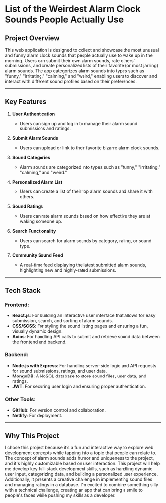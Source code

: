 # List of the Weirdest Alarm Clock Sounds People Actually Use

## Project Overview

This web application is designed to collect and showcase the most unusual and funny alarm clock sounds that people actually use to wake up in the morning. Users can submit their own alarm sounds, rate others' submissions, and create personalized lists of their favorite (or most jarring) alarm sounds. The app categorizes alarm sounds into types such as "funny," "irritating," "calming," and "weird," enabling users to discover and interact with different sound profiles based on their preferences.

---

## Key Features

1. **User Authentication**
   - Users can sign up and log in to manage their alarm sound submissions and ratings.

2. **Submit Alarm Sounds**
   - Users can upload or link to their favorite bizarre alarm clock sounds.

3. **Sound Categories**
   - Alarm sounds are categorized into types such as "funny," "irritating," "calming," and "weird."

4. **Personalized Alarm List**
   - Users can create a list of their top alarm sounds and share it with others.

5. **Sound Ratings**
   - Users can rate alarm sounds based on how effective they are at waking someone up.

6. **Search Functionality**
   - Users can search for alarm sounds by category, rating, or sound type.

7. **Community Sound Feed**
   - A real-time feed displaying the latest submitted alarm sounds, highlighting new and highly-rated submissions.

---

## Tech Stack

### Frontend:
- **React.js**: For building an interactive user interface that allows for easy submission, search, and sorting of alarm sounds.
- **CSS/SCSS**: For styling the sound listing pages and ensuring a fun, visually dynamic design.
- **Axios**: For handling API calls to submit and retrieve sound data between the frontend and backend.

### Backend:
- **Node.js with Express**: For handling server-side logic and API requests for sound submissions, ratings, and user data.
- **MongoDB**: A NoSQL database to store sound files, user data, and ratings.
- **JWT**: For securing user login and ensuring proper authentication.

### Other Tools:
- **GitHub**: For version control and collaboration.
- **Netlify**: For deployment.

---

## Why This Project

I chose this project because it’s a fun and interactive way to explore web development concepts while tapping into a topic that people can relate to. The concept of alarm sounds adds humor and uniqueness to the project, and it's highly customizable based on user interaction. This project will help me develop key full-stack development skills, such as handling dynamic user input, categorizing data, and building a personalized user experience. Additionally, it presents a creative challenge in implementing sound files and managing ratings in a database. I’m excited to combine something silly with a technical challenge, creating an app that can bring a smile to people's faces while pushing my skills as a developer.

